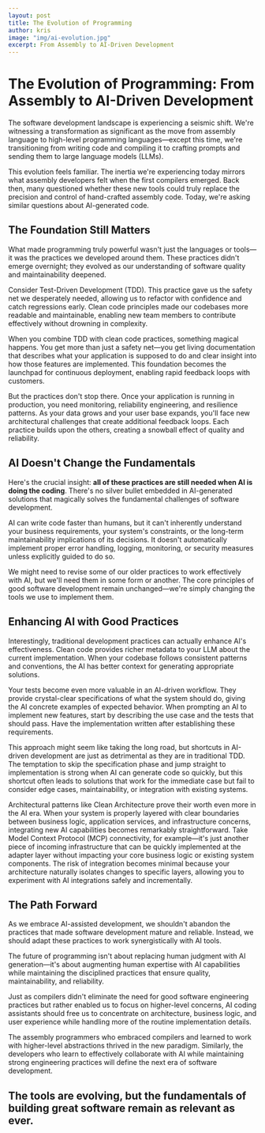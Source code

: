 ```yaml
---
layout: post
title: The Evolution of Programming
author: kris
image: "img/ai-evolution.jpg"
excerpt: From Assembly to AI-Driven Development
---
```

# The Evolution of Programming: From Assembly to AI-Driven Development

The software development landscape is experiencing a seismic shift. We're witnessing a transformation as significant as the move from assembly language to high-level programming languages—except this time, we're transitioning from writing code and compiling it to crafting prompts and sending them to large language models (LLMs).

This evolution feels familiar. The inertia we're experiencing today mirrors what assembly developers felt when the first compilers emerged. Back then, many questioned whether these new tools could truly replace the precision and control of hand-crafted assembly code. Today, we're asking similar questions about AI-generated code.

## The Foundation Still Matters

What made programming truly powerful wasn't just the languages or tools—it was the practices we developed around them. These practices didn't emerge overnight; they evolved as our understanding of software quality and maintainability deepened.

Consider Test-Driven Development (TDD). This practice gave us the safety net we desperately needed, allowing us to refactor with confidence and catch regressions early. Clean code principles made our codebases more readable and maintainable, enabling new team members to contribute effectively without drowning in complexity.

When you combine TDD with clean code practices, something magical happens. You get more than just a safety net—you get living documentation that describes what your application is supposed to do and clear insight into how those features are implemented. This foundation becomes the launchpad for continuous deployment, enabling rapid feedback loops with customers.

But the practices don't stop there. Once your application is running in production, you need monitoring, reliability engineering, and resilience patterns. As your data grows and your user base expands, you'll face new architectural challenges that create additional feedback loops. Each practice builds upon the others, creating a snowball effect of quality and reliability.

## AI Doesn't Change the Fundamentals

Here's the crucial insight: **all of these practices are still needed when AI is doing the coding**. There's no silver bullet embedded in AI-generated solutions that magically solves the fundamental challenges of software development.

AI can write code faster than humans, but it can't inherently understand your business requirements, your system's constraints, or the long-term maintainability implications of its decisions. It doesn't automatically implement proper error handling, logging, monitoring, or security measures unless explicitly guided to do so.

We might need to revise some of our older practices to work effectively with AI, but we'll need them in some form or another. The core principles of good software development remain unchanged—we're simply changing the tools we use to implement them.

## Enhancing AI with Good Practices

Interestingly, traditional development practices can actually enhance AI's effectiveness. Clean code provides richer metadata to your LLM about the current implementation. When your codebase follows consistent patterns and conventions, the AI has better context for generating appropriate solutions.

Your tests become even more valuable in an AI-driven workflow. They provide crystal-clear specifications of what the system should do, giving the AI concrete examples of expected behavior. When prompting an AI to implement new features, start by describing the use case and the tests that should pass. Have the implementation written after establishing these requirements.

This approach might seem like taking the long road, but shortcuts in AI-driven development are just as detrimental as they are in traditional TDD. The temptation to skip the specification phase and jump straight to implementation is strong when AI can generate code so quickly, but this shortcut often leads to solutions that work for the immediate case but fail to consider edge cases, maintainability, or integration with existing systems.

Architectural patterns like Clean Architecture prove their worth even more in the AI era. When your system is properly layered with clear boundaries between business logic, application services, and infrastructure concerns, integrating new AI capabilities becomes remarkably straightforward. Take Model Context Protocol (MCP) connectivity, for example—it's just another piece of incoming infrastructure that can be quickly implemented at the adapter layer without impacting your core business logic or existing system components. The risk of integration becomes minimal because your architecture naturally isolates changes to specific layers, allowing you to experiment with AI integrations safely and incrementally.

## The Path Forward

As we embrace AI-assisted development, we shouldn't abandon the practices that made software development mature and reliable. Instead, we should adapt these practices to work synergistically with AI tools.

The future of programming isn't about replacing human judgment with AI generation—it's about augmenting human expertise with AI capabilities while maintaining the disciplined practices that ensure quality, maintainability, and reliability.

Just as compilers didn't eliminate the need for good software engineering practices but rather enabled us to focus on higher-level concerns, AI coding assistants should free us to concentrate on architecture, business logic, and user experience while handling more of the routine implementation details.

The assembly programmers who embraced compilers and learned to work with higher-level abstractions thrived in the new paradigm. Similarly, the developers who learn to effectively collaborate with AI while maintaining strong engineering practices will define the next era of software development.

The tools are evolving, but the fundamentals of building great software remain as relevant as ever.
---